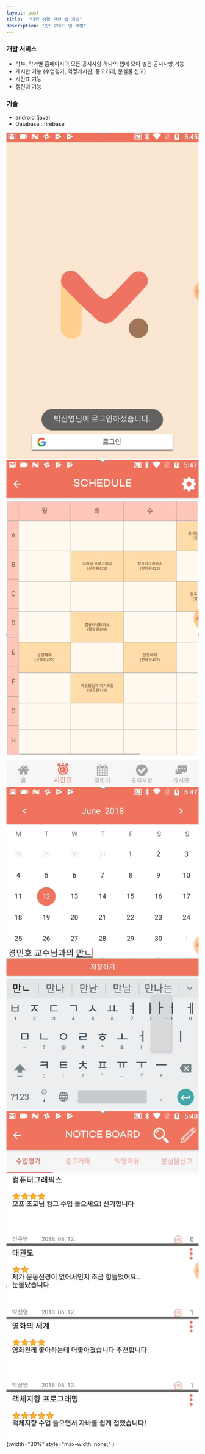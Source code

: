 ```yaml
---
layout: post
title:  "대학 생활 관련 앱 개발"
description: "안드로이드 앱 개발"
---
```

### 개발 서비스
- 학부, 학과별 홈페이지의 모든 공지사항 하나의 텝에 모아 놓은 공시사항 기능
- 게시판 기능 (수업평가, 익명게시판, 중고거래, 분실물 신고)
- 시간표 기능
- 캘린더 기능

### 기술
- android (java)
- Database : firebase

![app02](/assets/image/schoolApp/app_02.JPG)![app03](/assets/image/schoolApp/app_03.JPG)
![app04](/assets/image/schoolApp/app_04.JPG)![app05](/assets/image/schoolApp/app_05.JPG){:width="30%" style="max-width: none;" }
